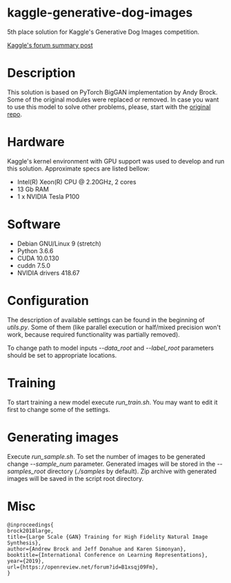 # kaggle-generative-dog-images
5th place solution for Kaggle's Generative Dog Images competition.

[Kaggle's forum summary post](https://www.kaggle.com/c/generative-dog-images/discussion/104287)

# Description
This solution is based on PyTorch BigGAN implementation by Andy Brock. Some of the original modules were replaced or removed. In case you want to use this model to solve other problems, please, start with the [original repo](https://github.com/ajbrock/BigGAN-PyTorch).

# Hardware
Kaggle's kernel environment with GPU support was used to develop and run this solution. Approximate specs are listed bellow:
- Intel(R) Xeon(R) CPU @ 2.20GHz, 2 cores
- 13 Gb RAM
- 1 x NVIDIA Tesla P100

# Software
- Debian GNU/Linux 9 (stretch)
- Python 3.6.6
- CUDA 10.0.130
- cuddn 7.5.0
- NVIDIA drivers 418.67

# Configuration
The description of available settings can be found in the beginning of *utils.py*. Some of them (like parallel execution or half/mixed precision won't work, because required functionality was partially removed).

To change path to model inputs *--data_root* and *--label_root* parameters should be set to appropriate locations.

# Training
To start training a new model execute *run_train.sh*. You may want to edit it first to change some of the settings.

# Generating images
Execute *run_sample.sh*. To set the number of images to be generated change *--sample_num* parameter. Generated images will be stored in the *--samples_root* directory (*./samples* by default). Zip archive with generated images will be saved in the script root directory.

# Misc
```
@inproceedings{
brock2018large,
title={Large Scale {GAN} Training for High Fidelity Natural Image Synthesis},
author={Andrew Brock and Jeff Donahue and Karen Simonyan},
booktitle={International Conference on Learning Representations},
year={2019},
url={https://openreview.net/forum?id=B1xsqj09Fm},
}
```
